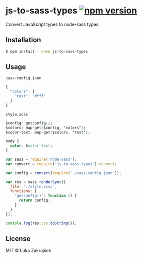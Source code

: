 # js-to-sass-types [![npm version](https://badge.fury.io/js/js-to-sass-types.svg)](http://badge.fury.io/js/js-to-sass-types)

Convert JavaScript types to node-sass types.

## Installation

```sh
$ npm install --save js-to-sass-types
```

## Usage

`sass-config.json`

```js
{
  "colors": {
    "text": "#fff"
  }
}
```

`style.scss`

```css
$config: getconfig();
$colors: map-get($config, "colors");
$color-text: map-get($colors, "text");

body {
  color: $color-text;
}
```

```js
var sass = require('node-sass');
var convert = require('js-to-sass-types').convert;

var config = convert(require('./sass-config.json'));

var res = sass.renderSync({
  file: './style.scss',
  functions: {
    'getconfig()': function () {
      return config;
    }
  }
});

console.log(res.css.toString());
```
## License

MIT © Luka Zakrajšek
